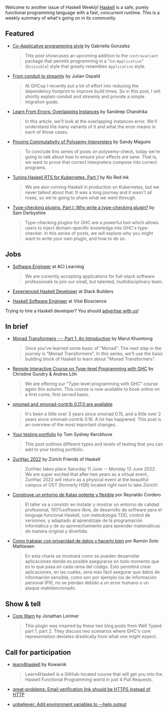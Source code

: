Welcome to another issue of Haskell Weekly!
[Haskell](https://www.haskell.org) is a safe, purely functional programming language with a fast, concurrent runtime.
This is a weekly summary of what's going on in its community.

## Featured

- [Co-Applicative programming style](https://www.haskellforall.com/2021/10/co-applicative-programming-style.html) by Gabriella Gonzalez
  > This post showcases an upcoming addition to the `contravariant` package that permits programming in a "co-`Applicative`" (`Divisible`) style that greatly resembles `Applicative` style.

- [From conduit to streamly](https://hasufell.github.io/posts/2021-10-22-conduit-to-streamly.html) by Julian Ospald
  > At GHCup I recently put a lot of effort into reducing the dependency footprint to improve build times. So in this post, I will shortly explain conduit and streamly and provide a simple migration guide.

- [Learn From Errors: Overlapping Instances](https://serokell.io/blog/learn-from-errors-overlapping-instances) by Sandeep Chandrika
  > In this article, we'll look at the overlapping instances error. We'll understand the many variants of it and what the error means in each of those cases.

- [Proving Commutativity of Polysemy Interpreters](https://reasonablypolymorphic.com/blog/proving-commutativity/) by Sandy Maguire
  > To conclude this series of posts on polysemy-check, today we're going to talk about how to ensure your effects are sane. That is, we want to prove that correct interpreters compose into correct programs.

- [Tuning Haskell RTS for Kubernetes, Part 1](https://blog.noredink.com/post/666020751977168896/tuning-haskell-rts-for-kubernetes-part-1) by No Red Ink
  > We are also running Haskell in production on Kubernetes, but we never talked about that. It was a long journey and it wasn't all roses, so we're going to share what we went through.

- [Type-checking plugins, Part I: Why write a type-checking plugin?](https://www.tweag.io/blog/2021-10-21-tcplugins-1/) by Sam Derbyshire
  > Type-checking plugins for GHC are a powerful tool which allows users to inject domain-specific knowledge into GHC's type-checker. In this series of posts, we will explore why you might want to write your own plugin, and how to do so.

## Jobs

- [Software Engineer](https://acilearning.applytojob.com/apply/kjzAYJ1SPF/Software-Engineer?referrer=20210930010931J0GSUOJG1BPYT5ED) at ACI Learning
  > We are currently accepting applications for full-stack software professionals to join our small, but talented, multidisciplinary team.

- [Experienced Haskell Developer](https://apply.workable.com/stackbuilders/j/A7C7185D64/) at Stack Builders

- [Haskell Software Engineer](https://jobs.lever.co/vitalbio/b8aa82a8-ab78-4ae2-8567-1c5b20599ea3) at Vital Bioscience

Trying to hire a Haskell developer?
You should [advertise with us](https://haskellweekly.news/advertising.html)!

## In brief

- [Monad Transformers --- Part 1: An Introduction](https://rezigned.com/posts/monad-transformers-1/) by Marut Khumtong
  > Once you've learned some basic of "Monad". The next step in the journey is "Monad Transformers". In this series, we'll use the basic building block of Haskell to learn about "Monad Transformers".

- [Remote Interactive Course on Type-level Programming with GHC](https://well-typed.com/blog/2021/10/remote-interactive-types-course/) by Christine Gundry & Andres Löh
  > We are offering our "Type-level programming with GHC" course again this autumn. This course is now available to book online on a first come, first served basis.

- [xmonad and xmonad-contrib 0.17.0 are available](https://xmonad.org/news/2021/10/27/xmonad-0-17-0.html)
  > It's been a little over 3 years since xmonad 0.15, and a little over 2 years since xmonad-contrib 0.16. A lot has happened. This post is an overview of the most important changes.

- [Your testing portfolio](https://cs-syd.eu/posts/2021-10-24-your-testing-portfolio) by Tom Sydney Kerckhove
  > This post outlines different types and levels of testing that you can add to your testing portfolio.

- [ZuriHac 2022](https://zfoh.ch/zurihac2022/) by Zürich Friends of Haskell
  > ZuriHac takes place Saturday 11 June -- Monday 13 June 2022. We are super excited that after two years as a virtual event, ZuriHac 2022 will return as a physical event at the beautiful campus of OST (formerly HSR) located right next to lake Zürich!

- [Construye un entorno de Katas potente y flexible](https://www.youtube.com/watch?v=v3Qg02xYsqw&t=368s) por Reynaldo Cordero
  > El taller va a consistir en instalar y mostrar un entorno de calidad profesional, 100%software libre, de desarrollo de software para el lenguaje funcional Haskell, con metodología TDD, control de versiones, y adaptado al aprendizaje de la programación informática y de su aprovechamiento para aprender matemáticas de manera original y divertida.

- [Como trabajar con privacidad de datos y hacerlo bien](https://www.youtube.com/watch?v=iU5dfVRREUo&t=7806s) por Ramón Soto Mathiesen
  > En esta charla se mostrará como se pueden desarrollar aplicaciones donde es posible asegurarse en todo momento que es lo que pasa en cada rama del código. Esto permitirá crear aplicaciones, en las cuales, será más fácil asegurar que datos de información sensible, como son por ejemplo los de información personal (PII), no se pierdan debido a un error humano o un ataque malintencionado.

## Show & tell

- [Core Warn](https://github.com/JonathanLorimer/core-warn/tree/cddf3bcfa51f4730134df4e89ccec36786f13c05) by Jonathan Lorimer
  > This plugin was inspired by these two blog posts from Well Typed: part 1, part 2. They discuss two scenarios where GHC's core representation deviates drastically from what one might expect.

## Call for participation

<!-- Runs from 2021-10-07 to 2021-10-28. -->
- [learn4haskell](https://github.com/kowainik/learn4haskell) by Kowainik
  > Learn4Haskell is a GitHub-located course that will get you into the Haskell Functional Programming world in just 4 Pull Requests.

-   [great-problems: Email verification link should be HTTPS instead of HTTP](https://github.com/SlimTim10/great-problems/issues/32)
-   [unbeliever: Add environment variables to --help output](https://github.com/aesiniath/unbeliever/issues/71)
